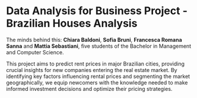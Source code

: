 # Data Analysis for Business Project - Brazilian Houses Analysis

The minds behind this: **Chiara Baldoni**, **Sofia Bruni**, **Francesca Romana Sanna** and **Mattia Sebastiani**, five students of the Bachelor in Management and Computer Science.

This project aims to predict rent prices in major Brazilian cities, providing crucial insights for new companies entering the real estate market. By identifying key factors influencing rental prices and segmenting the market geographically, we equip newcomers with the knowledge needed to make informed investment decisions and optimize their pricing strategies.
